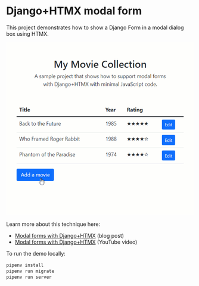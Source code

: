 # Django+HTMX modal form

This project demonstrates how to show a Django Form in a modal dialog box using HTMX.

![A video of the site](django-htmx-modal-form-10-fps.gif)

Learn more about this technique here:

* [Modal forms with Django+HTMX](https://blog.benoitblanchon.fr/django-htmx-modal-form/) (blog post)
* [Modal forms with Django+HTMX](https://youtu.be/3dyQigrEj8A) (YouTube video)

To run the demo locally:

```
pipenv install
pipenv run migrate
pipenv run server
```